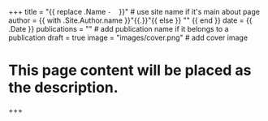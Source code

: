 +++
title = "{{ replace .Name `-` ` ` }}" # use site name if it's main about page
author = {{ with .Site.Author.name }}"{{.}}"{{ else }} "" {{ end }}
date = {{ .Date }}
publications = "" # add publication name if it belongs to a publication
draft = true
image = "images/cover.png" # add cover image 

# This page content will be placed as the description.
+++

<!-- Write "about" description here! -->


